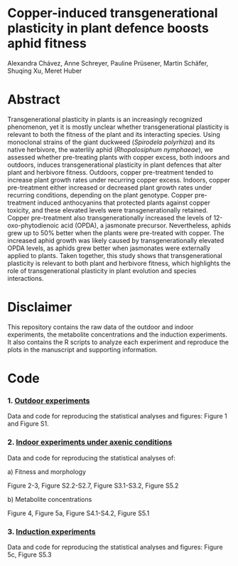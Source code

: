 # Copper-induced transgenerational plasticity in plant defence boosts aphid fitness

Alexandra Chávez, Anne Schreyer, Pauline Prüsener, Martin Schäfer, Shuqing Xu, Meret Huber

# Abstract
Transgenerational plasticity in plants is an increasingly recognized phenomenon, yet it is mostly unclear whether transgenerational plasticity is relevant to both the fitness of the plant and its interacting species. Using monoclonal strains of the giant duckweed (_Spirodela polyrhiza_) and its native herbivore, the waterlily aphid (_Rhopalosiphum nymphaeae_), we assessed whether pre-treating plants with copper excess, both indoors and outdoors, induces transgenerational plasticity in plant defences that alter plant and herbivore fitness. Outdoors, copper pre-treatment tended to increase plant growth rates under recurring copper excess. Indoors, copper pre-treatment either increased or decreased plant growth rates under recurring conditions, depending on the plant genotype. Copper pre-treatment induced anthocyanins that protected plants against copper toxicity, and these elevated levels were transgenerationally retained. Copper pre-treatment also transgenerationally increased the levels of 12-oxo-phytodienoic acid (OPDA), a jasmonate precursor. Nevertheless, aphids grew up to 50% better when the plants were pre-treated with copper. The increased aphid growth was likely caused by transgenerationally elevated OPDA levels, as aphids grew better when jasmonates were externally applied to plants. Taken together, this study shows that transgenerational plasticity is relevant to both plant and herbivore fitness, which highlights the role of transgenerational plasticity in plant evolution and species interactions. 

# Disclaimer
This repository contains the raw data of the outdoor and indoor experiments, the metabolite concentrations and the induction experiments. It also contains the R scripts to analyze each experiment and reproduce the plots in the manuscript and supporting information. 

# Code
### 1. [Outdoor experiments](1-Outdoor_experiments/)
Data and code for reproducing the statistical analyses and figures: Figure 1 and Figure S1.

### 2. [Indoor experiments under axenic conditions](2-Indoor_experiments/)
Data and code for reproducing the statistical analyses of:

a) Fitness and morphology

   Figure 2-3, Figure S2.2-S2.7, Figure S3.1-S3.2, Figure S5.2
	
b) Metabolite concentrations 

   Figure 4, Figure 5a, Figure S4.1-S4.2, Figure S5.1

### 3. [Induction experiments](3-Induction_experiments/)
Data and code for reproducing the statistical analyses and figures: Figure 5c, Figure S5.3
